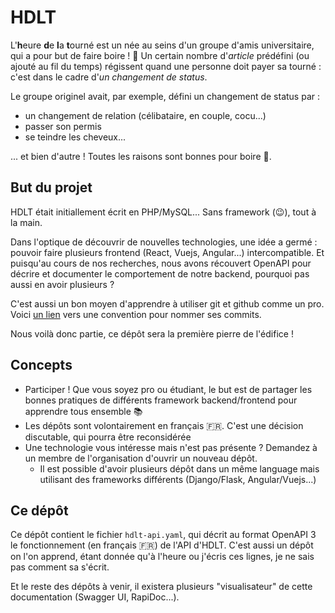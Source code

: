 # HDLT

L'**h**eure **d**e **l**a **t**ourné est un née au seins d'un groupe d'amis universitaire, qui a pour but de faire boire ! :beers:
Un certain nombre d'*article* prédéfini (ou ajouté au fil du temps) régissent quand une personne doit payer sa tourné : c'est dans le cadre d'*un changement de status*.

Le groupe originel avait, par exemple, défini un changement de status par : 
* un changement de relation (célibataire, en couple, cocu...)
* passer son permis
* se teindre les cheveux...

... et bien d'autre ! Toutes les raisons sont bonnes pour boire :beer:.

## But du projet

HDLT était initiallement écrit en PHP/MySQL... Sans framework (:wink:), tout à la main.

Dans l'optique de découvrir de nouvelles technologies, une idée a germé : pouvoir faire plusieurs frontend (React, Vuejs, Angular...) intercompatible.
Et puisqu'au cours de nos recherches, nous avons récouvert OpenAPI pour décrire et documenter le comportement de notre backend, pourquoi pas aussi en avoir plusieurs ?

C'est aussi un bon moyen d'apprendre à utiliser git et github comme un pro. Voici [un lien](https://www.codeheroes.fr/2020/06/29/git-comment-nommer-ses-branches-et-ses-commits/) vers une convention pour nommer ses commits.

Nous voilà donc partie, ce dépôt sera la première pierre de l'édifice !

## Concepts

* Participer ! Que vous soyez pro ou étudiant, le but est de partager les bonnes pratiques de différents framework backend/frontend pour apprendre tous ensemble :books:
* Les dépôts sont volontairement en français :fr:. C'est une décision discutable, qui pourra être reconsidérée
* Une technologie vous intéresse mais n'est pas présente ? Demandez à un membre de l'organisation d'ouvrir un nouveau dépôt.
     - Il est possible d'avoir plusieurs dépôt dans un même language mais utilisant des frameworks différents (Django/Flask, Angular/Vuejs...)


## Ce dépôt

Ce dépôt contient le fichier `hdlt-api.yaml`, qui décrit au format OpenAPI 3 le fonctionnement (en français :fr:) de l'API d'HDLT.
C'est aussi un dépôt on l'on apprend, étant donnée qu'à l'heure ou j'écris ces lignes, je ne sais pas comment sa s'écrit.

Et le reste des dépôts à venir, il existera plusieurs "visualisateur" de cette documentation (Swagger UI, RapiDoc...).
